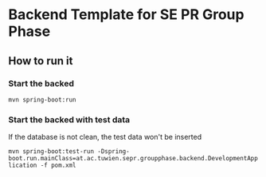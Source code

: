 # Backend Template for SE PR Group Phase

## How to run it

### Start the backed
`mvn spring-boot:run`

### Start the backed with test data
If the database is not clean, the test data won't be inserted

`mvn spring-boot:test-run
-Dspring-boot.run.mainClass=at.ac.tuwien.sepr.groupphase.backend.DevelopmentApplication
-f pom.xml`